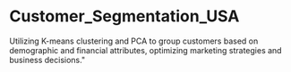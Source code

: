 # Customer_Segmentation_USA
Utilizing K-means clustering and PCA to group customers based on demographic and financial attributes, optimizing marketing strategies and business decisions."
